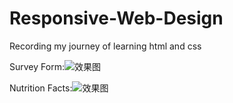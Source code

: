 # Responsive-Web-Design
Recording my journey of learning html and css

Survey Form:![效果图](https://user-images.githubusercontent.com/101373296/217511582-443a6a02-e50f-4235-a133-9fea7472deac.png)

Nutrition Facts:![效果图](https://user-images.githubusercontent.com/101373296/217573733-464c1b20-5147-4cc0-81e3-68cbf6a166f5.png)
